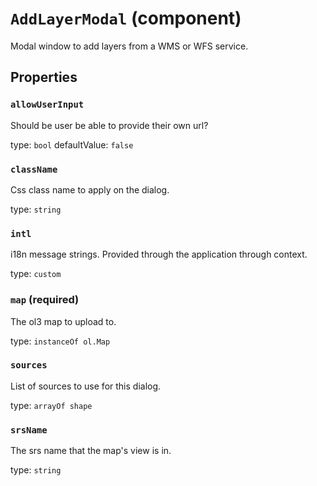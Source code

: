 `AddLayerModal` (component)
===========================

Modal window to add layers from a WMS or WFS service.

Properties
----------

### `allowUserInput`

Should be user be able to provide their own url?

type: `bool`
defaultValue: `false`


### `className`

Css class name to apply on the dialog.

type: `string`


### `intl`

i18n message strings. Provided through the application through context.

type: `custom`


### `map` (required)

The ol3 map to upload to.

type: `instanceOf ol.Map`


### `sources`

List of sources to use for this dialog.

type: `arrayOf shape`


### `srsName`

The srs name that the map's view is in.

type: `string`

